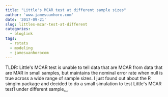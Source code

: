 ```yaml
---
title: "Little's MCAR test at different sample sizes"
author: 'www.jamesuanhoro.com'
date: '2017-09-21'
slug: littles-mcar-test-at-different
categories:
  - bloglink
tags:
  - rstats
  - modeling
  - jamesuanhorocom
---
```


TLDR: Little's MCAR test is unable to tell data that are MCAR from data that are MAR in small samples, but maintains the nominal error rate when null is true across a wide range of sample sizes. I just found out about the R simglm package and decided to do a small simulation to test Little's MCAR test1 under different sample[... <i class="fas fa-external-link-alt"></i>](https://www.jamesuanhoro.com/post/2017/09/21/littles-mcar-test-at-different-sample-sizes/)

